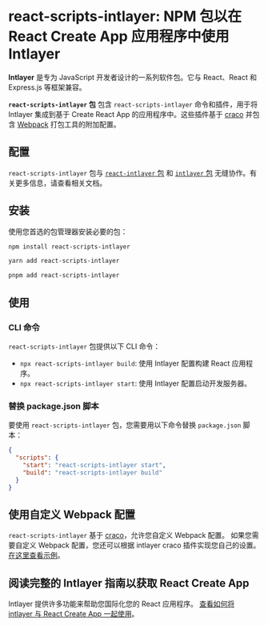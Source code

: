 # react-scripts-intlayer: NPM 包以在 React Create App 应用程序中使用 Intlayer

**Intlayer** 是专为 JavaScript 开发者设计的一系列软件包。它与 React、React 和 Express.js 等框架兼容。

**`react-scripts-intlayer` 包** 包含 `react-scripts-intlayer` 命令和插件，用于将 Intlayer 集成到基于 Create React App 的应用程序中。这些插件基于 [craco](https://craco.js.org/) 并包含 [Webpack](https://webpack.js.org/) 打包工具的附加配置。

## 配置

`react-scripts-intlayer` 包与 [`react-intlayer` 包](https://github.com/aymericzip/intlayer/blob/main/docs/zh/packages/react-intlayer/index.md) 和 [`intlayer` 包](https://github.com/aymericzip/intlayer/blob/main/docs/zh/packages/intlayer/index.md) 无缝协作。有关更多信息，请查看相关文档。

## 安装

使用您首选的包管理器安装必要的包：

```bash packageManager="npm"
npm install react-scripts-intlayer
```

```bash packageManager="yarn"
yarn add react-scripts-intlayer
```

```bash packageManager="pnpm"
pnpm add react-scripts-intlayer
```

## 使用

### CLI 命令

`react-scripts-intlayer` 包提供以下 CLI 命令：

- `npx react-scripts-intlayer build`: 使用 Intlayer 配置构建 React 应用程序。
- `npx react-scripts-intlayer start`: 使用 Intlayer 配置启动开发服务器。

### 替换 package.json 脚本

要使用 `react-scripts-intlayer` 包，您需要用以下命令替换 `package.json` 脚本：

```json fileName="package.json"
{
  "scripts": {
    "start": "react-scripts-intlayer start",
    "build": "react-scripts-intlayer build"
  }
}
```

## 使用自定义 Webpack 配置

`react-scripts-intlayer` 基于 [craco](https://craco.js.org/)，允许您自定义 Webpack 配置。
如果您需要自定义 Webpack 配置，您还可以根据 intlayer craco 插件实现您自己的设置。[在这里查看示例](https://github.com/aymericzip/intlayer/blob/main/examples/react-app/craco.config.js)。

## 阅读完整的 Intlayer 指南以获取 React Create App

Intlayer 提供许多功能来帮助您国际化您的 React 应用程序。
[查看如何将 intlayer 与 React Create App 一起使用](https://github.com/aymericzip/intlayer/blob/main/docs/zh/intlayer_with_create_react_app.md)。
